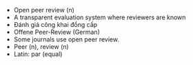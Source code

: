 - Open peer review (n)
- A transparent evaluation system where reviewers are known
- Đánh giá công khai đồng cấp
- Offene Peer-Review (German)
- Some journals use open peer review.
- Peer (n), review (n)
- Latin: par (equal)